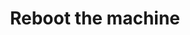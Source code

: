 ---
tag: m1999
codes:
- M1999
title: Reboot the machine
long:
- Reboot the machine.
examples:
- code: M1999
---